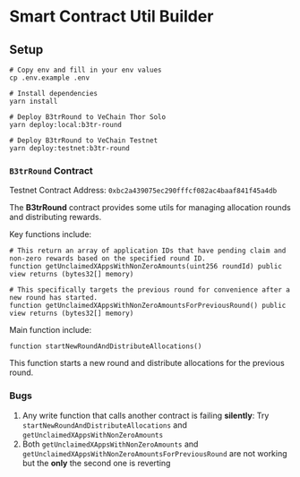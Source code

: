 # Smart Contract Util Builder

## Setup

```shell
# Copy env and fill in your env values
cp .env.example .env

# Install dependencies
yarn install

# Deploy B3trRound to VeChain Thor Solo
yarn deploy:local:b3tr-round

# Deploy B3trRound to VeChain Testnet
yarn deploy:testnet:b3tr-round
```

### `B3trRound` Contract

Testnet Contract Address: `0xbc2a439075ec290fffcf082ac4baaf841f45a4db`

The **B3trRound** contract provides some utils for managing allocation rounds and distributing rewards.

Key functions include:

```shell
# This return an array of application IDs that have pending claim and non-zero rewards based on the specified round ID.
function getUnclaimedXAppsWithNonZeroAmounts(uint256 roundId) public view returns (bytes32[] memory)

# This specifically targets the previous round for convenience after a new round has started.
function getUnclaimedXAppsWithNonZeroAmountsForPreviousRound() public view returns (bytes32[] memory)
```

Main function include:

```shell
function startNewRoundAndDistributeAllocations()
```

This function starts a new round and distribute allocations for the previous round.

### Bugs

1. Any write function that calls another contract is failing **silently**: Try `startNewRoundAndDistributeAllocations` and `getUnclaimedXAppsWithNonZeroAmounts`
2. Both `getUnclaimedXAppsWithNonZeroAmounts` and `getUnclaimedXAppsWithNonZeroAmountsForPreviousRound` are not working but the **only** the second one is reverting
